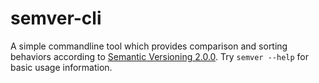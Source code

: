 # semver-cli

A simple commandline tool which provides comparison and sorting behaviors according to [Semantic Versioning 2.0.0](https://semver.org/spec/v2.0.0.html). Try `semver --help` for basic usage information.
